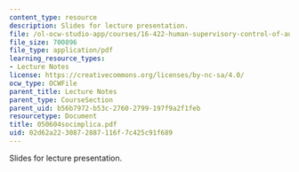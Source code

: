 ```yaml
---
content_type: resource
description: Slides for lecture presentation.
file: /ol-ocw-studio-app/courses/16-422-human-supervisory-control-of-automated-systems-spring-2004/02d62a2230872887116f7c425c91f689_050604socimplica.pdf
file_size: 700896
file_type: application/pdf
learning_resource_types:
- Lecture Notes
license: https://creativecommons.org/licenses/by-nc-sa/4.0/
ocw_type: OCWFile
parent_title: Lecture Notes
parent_type: CourseSection
parent_uid: b56b7972-b53c-2760-2799-197f9a2f1feb
resourcetype: Document
title: 050604socimplica.pdf
uid: 02d62a22-3087-2887-116f-7c425c91f689
---
```

Slides for lecture presentation.